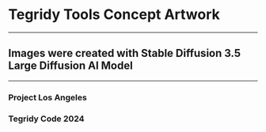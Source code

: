 # Tegridy Tools Concept Artwork

***

## Images were created with Stable Diffusion 3.5 Large Diffusion AI Model

***

### Project Los Angeles
### Tegridy Code 2024
